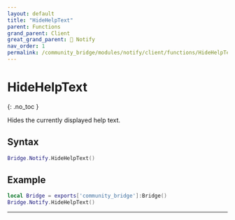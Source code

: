 ```yaml
---
layout: default
title: "HideHelpText"
parent: Functions
grand_parent: Client
great_grand_parent: 🔔 Notify
nav_order: 1
permalink: /community_bridge/modules/notify/client/functions/HideHelpText/
---
```


# HideHelpText
{: .no_toc }

Hides the currently displayed help text.

## Syntax

```lua
Bridge.Notify.HideHelpText()
```

## Example

```lua
local Bridge = exports['community_bridge']:Bridge()
Bridge.Notify.HideHelpText()
```

---